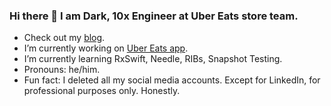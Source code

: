 ### Hi there 👋 I am Dark, 10x Engineer at Uber Eats store team.

- Check out my [blog](https://tenxengineer.medium.com).
- I’m currently working on [Uber Eats app](https://apps.apple.com/us/app/uber-eats-food-delivery/id1058959277).
- I’m currently learning RxSwift, Needle, RIBs, Snapshot Testing.
- Pronouns: he/him.
- Fun fact: I deleted all my social media accounts. Except for LinkedIn, for professional purposes only. Honestly.
